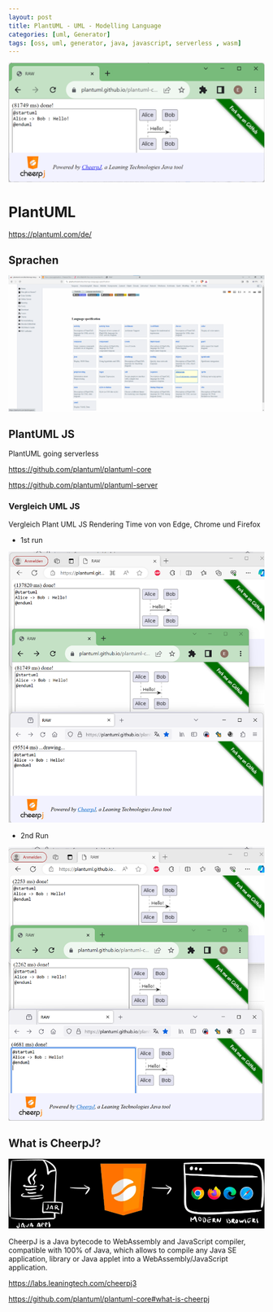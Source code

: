 ```yaml
---
layout: post
title: PlantUML - UML - Modelling Language 
categories: [uml, Generator]
tags: [oss, uml, generator, java, javascript, serverless , wasm]
--- 
```


![Plant uml JS](../pics/20231102175249.png)

# PlantUML

https://plantuml.com/de/

## Sprachen

![Plant UML Languages](../pics/20231030094338.png)

## PlantUML JS

PlantUML going serverless

<https://github.com/plantuml/plantuml-core>

<https://github.com/plantuml/plantuml-server>

### Vergleich UML JS

Vergleich Plant UML JS Rendering Time von von Edge, Chrome und Firefox

- 1st run

![Comparison Plant UML JS Rendering Time: Edge, Chrome und Firefox](../pics/20231102175834.png)

- 2nd Run

![Comparison Plant UML JS Rendering Time: Edge, Chrome und Firefox](../pics/20231102180109.png)

## What is CheerpJ?

![CheerpJ Java 2 WASM](../pics/20231030093221_java2wasm.png)

CheerpJ is a Java bytecode to WebAssembly and JavaScript compiler, compatible with 100% of Java, which allows to compile any Java SE application, library or Java applet into a WebAssembly/JavaScript application.

<https://labs.leaningtech.com/cheerpj3>

<https://github.com/plantuml/plantuml-core#what-is-cheerpj>
